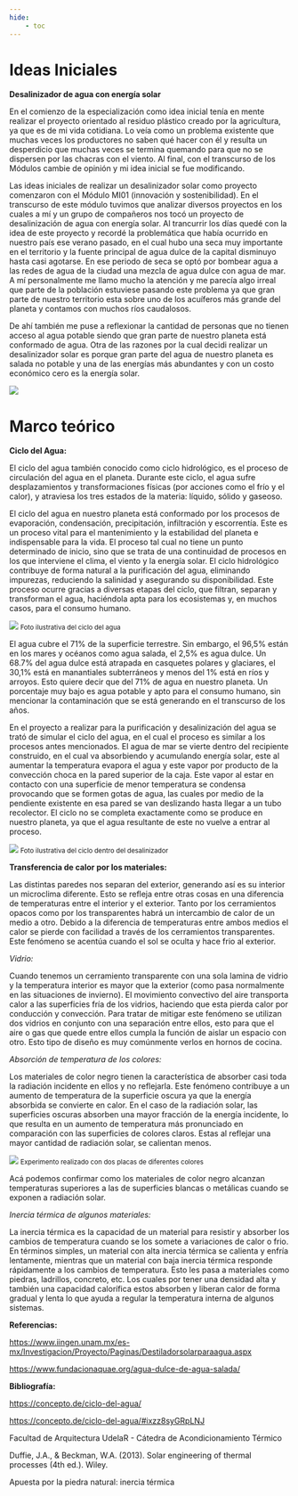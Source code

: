 ```yaml
---
hide:
    - toc
---
```


# Ideas Iniciales

<strong>Desalinizador de agua con energía solar</strong>

En el comienzo de la especialización como idea inicial tenía en mente realizar el proyecto orientado al residuo plástico creado por la agricultura, ya que es de mi vida cotidiana. Lo veía como un problema existente que muchas veces los productores no saben qué hacer con él y resulta un desperdicio que muchas veces se termina quemando para que no se dispersen por las chacras con el viento.
Al final, con el transcurso de los Módulos cambie de opinión y mi idea inicial se fue modificando. 

Las ideas iniciales de realizar un desalinizador solar como proyecto comenzaron con el Módulo MI01 (innovación y sostenibilidad).
En el transcurso de este módulo tuvimos que analizar diversos proyectos en los cuales a mí y un grupo de compañeros nos tocó un proyecto de desalinización de agua con energía solar. 
Al trancurrir los días quedé con la idea de este proyecto y recordé la problemática que había ocurrido en nuestro país ese verano pasado, en el cual hubo una seca muy importante en el territorio y la fuente principal de agua dulce de la capital disminuyo hasta casi agotarse. En ese periodo de seca se optó por bombear agua a las redes de agua de la ciudad una mezcla de agua dulce con agua de mar.
A mí personalmente me llamo mucho la atención y me parecía algo irreal que parte de la población estuviese pasando este problema ya que gran parte de nuestro territorio esta sobre uno de los acuíferos más grande del planeta y contamos con muchos ríos caudalosos.  

De ahí también me puse a reflexionar la cantidad de personas que no tienen acceso al agua potable siendo que gran parte de nuestro planeta está conformado de agua.
Otra de las razones por la cual decidi realizar un desalinizador solar es porque gran parte del agua de nuestro planeta es salada no potable y una de las energías más abundantes y con un costo económico cero es la energía solar. 

![](../images/Proyecto/Falta%20de%20agua/falta%20de%20agua.PNG)

# Marco teórico

<strong>Ciclo del Agua:</strong>

El ciclo del agua también conocido como ciclo hidrológico, es el proceso de circulación del agua en el planeta. Durante este ciclo, el agua sufre desplazamientos y transformaciones físicas (por acciones como el frío y el calor), y atraviesa los tres estados de la materia: líquido, sólido y gaseoso.

El ciclo del agua en nuestro planeta está conformado por los procesos de evaporación, condensación, precipitación, infiltración y escorrentía.
Este es un proceso vital para el mantenimiento y la estabilidad del planeta e indispensable para la vida.
El proceso tal cual no tiene un punto determinado de inicio, sino que se trata de una continuidad de procesos en los que interviene el clima, el viento y la energía solar.
El ciclo hidrológico contribuye de forma natural a la purificación del agua, eliminando impurezas, reduciendo la salinidad y asegurando su disponibilidad. Este proceso ocurre gracias a diversas etapas del ciclo, que filtran, separan y transforman el agua, haciéndola apta para los ecosistemas y, en muchos casos, para el consumo humano.

![](../images/Proyecto/Ciclo%20del%20agua/Ciclodelagua.png)
<small>Foto ilustrativa del ciclo del agua</small>

El agua cubre el 71% de la superficie terrestre. Sin embargo, el 96,5% están en los mares y océanos como agua salada, el 2,5% es agua dulce. Un 68.7% del agua dulce está atrapada en casquetes polares y glaciares, el 30,1% está en manantiales subterráneos y menos del 1% está en ríos y arroyos.
Esto quiere decir que del 71% de agua en nuestro planeta. Un porcentaje muy bajo es agua potable y apto para el consumo humano, sin mencionar la contaminación que se está generando en el transcurso de los años.

En el proyecto a realizar para la purificación y desalinización del agua se trató de simular el ciclo del agua, en el cual el proceso es similar a los procesos antes mencionados. 
El agua de mar se vierte dentro del recipiente construido, en el cual va absorbiendo y acumulando energía solar, este al aumentar la temperatura evapora el agua y este vapor por producto de la convección choca en la pared superior de la caja. 
Este vapor al estar en contacto con una superficie de menor temperatura se condensa provocando que se formen gotas de agua, las cuales por medio de la pendiente existente en esa pared se van deslizando hasta llegar a un tubo recolector.
El ciclo no se completa exactamente como se produce en nuestro planeta, ya que el agua resultante de este no vuelve a entrar al proceso.

![](../images/Proyecto/Ideas%20iniciales/flujo%20de%20aire.PNG)
<small>Foto ilustrativa del ciclo dentro del desalinizador</small>

<strong>Transferencia de calor por los materiales:</strong>

Las distintas paredes nos separan del exterior, generando así es su interior un microclima diferente. Esto se refleja entre otras cosas en una diferencia de temperaturas entre el interior y el exterior. Tanto por los cerramientos opacos como por los transparentes habrá un intercambio de calor de un medio a otro. Debido a la diferencia de temperaturas entre ambos medios el calor se pierde con facilidad a través de los cerramientos transparentes. Este fenómeno se acentúa cuando el sol se oculta y hace frio al exterior.

<em>Vidrio:</em>

Cuando tenemos un cerramiento transparente con una sola lamina de vidrio y la temperatura interior es mayor que la exterior (como pasa normalmente en las situaciones de invierno). El movimiento convectivo del aire transporta calor a las superficies fría de los vidrios, haciendo que esta pierda calor por conducción y convección.
Para tratar de mitigar este fenómeno se utilizan dos vidrios en conjunto con una separación entre ellos, esto para que el aire o gas que quede entre ellos cumpla la función de aislar un espacio con otro. Esto tipo de diseño es muy comúnmente verlos en hornos de cocina.

<em>Absorción de temperatura de los colores:</em>

Los materiales de color negro tienen la característica de absorber casi toda la radiación incidente en ellos y no reflejarla. Este fenómeno contribuye a un aumento de temperatura de la superficie oscura ya que la energía absorbida se convierte en calor.
En el caso de la radiación solar, las superficies oscuras absorben una mayor fracción de la energía incidente, lo que resulta en un aumento de temperatura más pronunciado en comparación con las superficies de colores claros. Estas al reflejar una mayor cantidad de radiación solar, se calientan menos.

![](../images/Proyecto/Placa/placaspaint.PNG)
<small>Experimento realizado con dos placas de diferentes colores</small>

Acá podemos confirmar como los materiales de color negro alcanzan temperaturas superiores a las de superficies blancas o metálicas cuando se exponen a radiación solar.

<em>Inercia térmica de algunos materiales:</em>

La inercia térmica es la capacidad de un material para resistir y absorber los cambios de temperatura cuando se los somete a variaciones de calor o frio.
En términos simples, un material con alta inercia térmica se calienta y enfría lentamente, mientras que un material con baja inercia térmica responde rápidamente a los cambios de temperatura.
Esto les pasa a materiales como piedras, ladrillos, concreto, etc. Los cuales por tener una densidad alta y también una capacidad calorífica estos absorben y liberan calor de forma gradual y lenta lo que ayuda a regular la temperatura interna de algunos sistemas.

<strong>Referencias:</strong>

https://www.iingen.unam.mx/es-mx/Investigacion/Proyecto/Paginas/Destiladorsolarparaagua.aspx

https://www.fundacionaquae.org/agua-dulce-de-agua-salada/

<strong>Bibliografía:</Strong>

https://concepto.de/ciclo-del-agua/

https://concepto.de/ciclo-del-agua/#ixzz8syGRpLNJ

Facultad de Arquitectura UdelaR - Cátedra de Acondicionamiento Térmico

Duffie, J.A., & Beckman, W.A. (2013). Solar engineering of thermal processes (4th ed.). Wiley.

Apuesta por la piedra natural: inercia térmica
